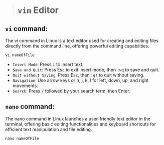 > # `vim` Editor

## `vi` command:

The vi command in Linux is a text editor used for creating and editing files directly from the command line, offering powerful editing capabilities.

```shell
vi nameOfFile
```

- `Insert Mode`: Press `i` to insert text.
- `Save and Quit`: Press Es`c` to exit insert mode, then `:wq` to save and quit.
- `Quit without Saving`: Press Es`c`, then `:q!` to quit without saving.
- `Navigation`: Use arrow keys or h, j, k, l for left, down, up, and right movements.
- `Search`: Press `/` followed by your search term, then Enter.

## `nano` command:

The nano command in Linux launches a user-friendly text editor in the terminal, offering basic editing functionalities and keyboard shortcuts for efficient text manipulation and file editing.

```shell
nano nameOfFile
```
